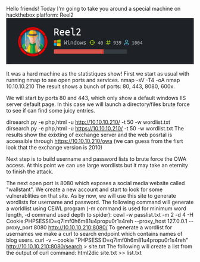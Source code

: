 Hello friends!
Today I'm going to take you around a special machine on hackthebox platform: Reel2
<img src="/src/reel2.png">

It was a hard machine as the statistiques show!
First we start as usual with running <emb>nmap</emb> to see open ports and services.
<emb>nmap -sV -T4 -oA nmap 10.10.10.210</emb>
The result shows a bunch of ports: 80, 443, 8080, 600x.


We will start by ports 80 and 443, which only show a default windows IIS server default page. In this case we will launch a directory/files brute force to see if can find some juicy entries.

<emb>dirsearch.py -e php,html -u http://10.10.10.210/ -t 50 -w wordlist.txt</emb>
<emb>dirsearch.py -e php,html -u https://10.10.10.210/ -t 50 -w wordlist.txt</emb>
The results show the exixting of exchange server and the web posrtal is accessible through https://10.10.10.210/owa (we can guess from the fisrt look that the exchange version is 2010)

Next step is to build username and password lists to brute force the OWA access. At this point we can use large wordlists but it may take an eternity to finish the attack.

The next open port is 8080 which exposes a social media website called "wallstant". We create a new account and start to look for some vulnerablities on that site. As by now, we will use this site to generate wordlists for username and password.
The following command will generate a worldlist using CEWL program (-m command is used for minimum word length, -d command used depth to spider):
<emb>cewl -w passlist.txt -m 2 -d 4 -H Cookie:PHPSESSID=q7lmf0h6m81u4propu0r1s4reh --proxy_host 127.0.0.1 --proxy_port 8080 http://10.10.10.210:8080/</emb>
To generate a wordlist for usernames we make a curl to search endpoint which contains names of blog users.
<emb>curl -v --cookie "PHPSESSID=q7lmf0h6m81u4propu0r1s4reh" http://10.10.10.210:8080/search > site.txt</emb>
The following will create a list from the output of curl command:
<emb>html2dic site.txt >> list.txt</emb>
